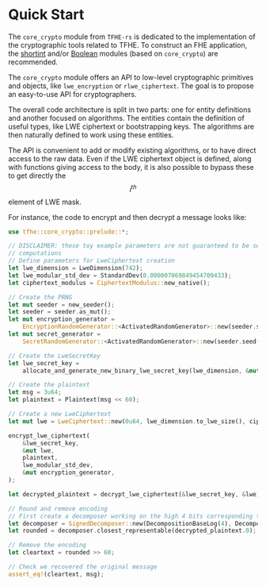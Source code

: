 # Quick Start

The `core_crypto` module from `TFHE-rs` is dedicated to the implementation of the cryptographic tools related to TFHE. To construct an FHE application, the [shortint](../fine_grained_api/shortint/tutorial.md) and/or [Boolean](../fine_grained_api/Boolean/tutorial.md) modules (based on `core_crypto`) are recommended.

The `core_crypto` module offers an API to low-level cryptographic primitives and objects, like `lwe_encryption` or `rlwe_ciphertext`. The goal is to propose an easy-to-use API for cryptographers.

The overall code architecture is split in two parts: one for entity definitions and another focused on algorithms. The entities contain the definition of useful types, like LWE ciphertext or bootstrapping keys. The algorithms are then naturally defined to work using these entities.

The API is convenient to add or modify existing algorithms, or to have direct access to the raw data. Even if the LWE ciphertext object is defined, along with functions giving access to the body, it is also possible to bypass these to get directly the $$i^{th}$$ element of LWE mask.

For instance, the code to encrypt and then decrypt a message looks like:

```rust
use tfhe::core_crypto::prelude::*;

// DISCLAIMER: these toy example parameters are not guaranteed to be secure or yield correct
// computations
// Define parameters for LweCiphertext creation
let lwe_dimension = LweDimension(742);
let lwe_modular_std_dev = StandardDev(0.000007069849454709433);
let ciphertext_modulus = CiphertextModulus::new_native();

// Create the PRNG
let mut seeder = new_seeder();
let seeder = seeder.as_mut();
let mut encryption_generator =
    EncryptionRandomGenerator::<ActivatedRandomGenerator>::new(seeder.seed(), seeder);
let mut secret_generator =
    SecretRandomGenerator::<ActivatedRandomGenerator>::new(seeder.seed());

// Create the LweSecretKey
let lwe_secret_key =
    allocate_and_generate_new_binary_lwe_secret_key(lwe_dimension, &mut secret_generator);

// Create the plaintext
let msg = 3u64;
let plaintext = Plaintext(msg << 60);

// Create a new LweCiphertext
let mut lwe = LweCiphertext::new(0u64, lwe_dimension.to_lwe_size(), ciphertext_modulus);

encrypt_lwe_ciphertext(
    &lwe_secret_key,
    &mut lwe,
    plaintext,
    lwe_modular_std_dev,
    &mut encryption_generator,
);

let decrypted_plaintext = decrypt_lwe_ciphertext(&lwe_secret_key, &lwe);

// Round and remove encoding
// First create a decomposer working on the high 4 bits corresponding to our encoding.
let decomposer = SignedDecomposer::new(DecompositionBaseLog(4), DecompositionLevelCount(1));
let rounded = decomposer.closest_representable(decrypted_plaintext.0);

// Remove the encoding
let cleartext = rounded >> 60;

// Check we recovered the original message
assert_eq!(cleartext, msg);
```
